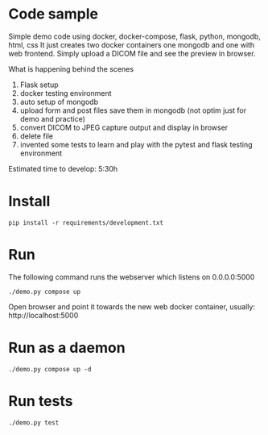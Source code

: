 # Code sample
Simple demo code using docker, docker-compose, flask, python, mongodb, html, css
It just creates two docker containers one mongodb and one with web frontend.
Simply upload a DICOM file and see the preview in browser.

What is happening behind the scenes
1. Flask setup
2. docker testing environment
3. auto setup of mongodb 
4. upload form and post files save them in mongodb (not optim just for demo and practice)
5. convert DICOM to JPEG capture output and display in browser
6. delete file
7. invented some tests to learn and play with the pytest and flask testing environment

Estimated time to develop:
5:30h
# Install

```
pip install -r requirements/development.txt
```

# Run

The following command runs the webserver which listens on 0.0.0.0:5000
```
./demo.py compose up
```
Open browser and point it towards the new web docker container, usually:
http://localhost:5000


# Run as a daemon 
```
./demo.py compose up -d
```

# Run tests
```
./demo.py test
```